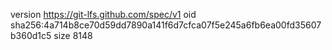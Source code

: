 version https://git-lfs.github.com/spec/v1
oid sha256:4a714b8ce70d59dd7890a141f6d7cfca07f5e245a6fb6ea00fd35607b360d1c5
size 8148
